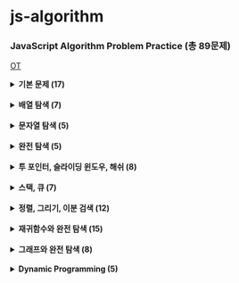 # js-algorithm

### JavaScript Algorithm Problem Practice (총 89문제)

[OT](https://github.com/ding-co/js-algorithm/blob/main/OT.md)

<details>
  <summary> <strong> 기본 문제 (17) </strong> </summary>

> - [x] [세 수 중 최솟값](https://github.com/ding-co/js-algorithm/blob/main/Section1/pb01.md)
> - [x] [삼각형 판별](https://github.com/ding-co/js-algorithm/blob/main/Section1/pb02.md)
> - [x] [연필 개수](https://github.com/ding-co/js-algorithm/blob/main/Section1/pb03.md)
> - [x] [1부터 N까지의 합](https://github.com/ding-co/js-algorithm/blob/main/Section1/pb04.md)
> - [x] [최솟값 구하기](https://github.com/ding-co/js-algorithm/blob/main/Section1/pb05.md)
> - [x] [보충 - 내장함수로 최솟값, 최댓값 구하기](https://github.com/ding-co/js-algorithm/blob/main/Section1/pb05-alpha.md)
> - [x] [홀수](https://github.com/ding-co/js-algorithm/blob/main/Section1/pb06.md)
> - [x] [10부제](https://github.com/ding-co/js-algorithm/blob/main/Section1/pb07.md)
> - [x] [추가영상 - forEach, map, filter, reduce 메서드 작동원리](https://github.com/ding-co/js-algorithm/blob/main/Section1/method-additional.md)
> - [x] [일곱난쟁이](https://github.com/ding-co/js-algorithm/blob/main/Section1/pb08.md)
> - [x] [A를 #으로](https://github.com/ding-co/js-algorithm/blob/main/Section1/pb09.md)
> - [x] [문자 찾기](https://github.com/ding-co/js-algorithm/blob/main/Section1/pb10.md)
> - [x] [대문자 찾기](https://github.com/ding-co/js-algorithm/blob/main/Section1/pb11.md)
> - [x] [대문자로 통일](https://github.com/ding-co/js-algorithm/blob/main/Section1/pb12.md)
> - [x] [대소문자 변환](https://github.com/ding-co/js-algorithm/blob/main/Section1/pb13.md)
> - [x] [가장 긴 문자열](https://github.com/ding-co/js-algorithm/blob/main/Section1/pb14.md)
> - [x] [가운데 문자 출력](https://github.com/ding-co/js-algorithm/blob/main/Section1/pb15.md)
> - [x] [중복 문자 제거](https://github.com/ding-co/js-algorithm/blob/main/Section1/pb16.md)
> - [x] [중복 단어 제거](https://github.com/ding-co/js-algorithm/blob/main/Section1/pb17.md)

</details>

<br/>

<details>
  <summary> <strong> 배열 탐색 (7) </strong> </summary>

> - [x] [큰 수 출력](https://github.com/ding-co/js-algorithm/blob/main/Section2/pb01.md)
> - [x] [보이는 학생](https://github.com/ding-co/js-algorithm/blob/main/Section2/pb02.md)
> - [x] [가위바위보](https://github.com/ding-co/js-algorithm/blob/main/Section2/pb03.md)
> - [x] [점수 계산](https://github.com/ding-co/js-algorithm/blob/main/Section2/pb04.md)
> - [x] [등수 구하기](https://github.com/ding-co/js-algorithm/blob/main/Section2/pb05.md)
> - [x] [격자판 최대 합](https://github.com/ding-co/js-algorithm/blob/main/Section2/pb06.md)
> - [x] [봉우리](https://github.com/ding-co/js-algorithm/blob/main/Section2/pb07.md)

</details>

<br/>

<details>
  <summary> <strong> 문자열 탐색 (5) </strong> </summary>

> - [x] [회문 문자열](https://github.com/ding-co/js-algorithm/blob/main/Section3/pb01.md)
> - [x] [유효한 팰린드롬](https://github.com/ding-co/js-algorithm/blob/main/Section3/pb02.md)
> - [x] [숫자만 추출](https://github.com/ding-co/js-algorithm/blob/main/Section3/pb03.md)
> - [x] [가장 짧은 문자 거리](https://github.com/ding-co/js-algorithm/blob/main/Section3/pb04.md)
> - [x] [문자열 압축](https://github.com/ding-co/js-algorithm/blob/main/Section3/pb05.md)

</details>

<br/>

<details>
  <summary> <strong> 완전 탐색 (5) </strong> </summary>

> - [x] [자리수의 합](https://github.com/ding-co/js-algorithm/blob/main/Section4/pb01.md)
> - [x] [뒤집은 소수](https://github.com/ding-co/js-algorithm/blob/main/Section4/pb02.md)
> - [x] [멘토링](https://github.com/ding-co/js-algorithm/blob/main/Section4/pb03.md)
> - [x] [졸업 선물](https://github.com/ding-co/js-algorithm/blob/main/Section4/pb04.md)
> - [x] [K번째 큰수](https://github.com/ding-co/js-algorithm/blob/main/Section4/pb05.md)

</details>

<br/>

<details>
  <summary> <strong> 투 포인터, 슬라이딩 윈도우, 해쉬 (8) </strong> </summary>

> - [x] [두 배열 합치기](https://github.com/ding-co/js-algorithm/blob/main/Section5/pb01.md)
> - [x] [공통 원소 구하기](https://github.com/ding-co/js-algorithm/blob/main/Section5/pb02.md)
> - [x] [연속 부분 수열1](https://github.com/ding-co/js-algorithm/blob/main/Section5/pb03.md)
> - [x] [연속 부분 수열2](https://github.com/ding-co/js-algorithm/blob/main/Section5/pb04.md)
> - [x] [최대 매출](https://github.com/ding-co/js-algorithm/blob/main/Section5/pb05.md)
> - [x] [학급 회장](https://github.com/ding-co/js-algorithm/blob/main/Section5/pb06.md)
> - [x] [아나그램](https://github.com/ding-co/js-algorithm/blob/main/Section5/pb07.md)
> - [x] [모든 아나그램 찾기](https://github.com/ding-co/js-algorithm/blob/main/Section5/pb08.md)

</details>

<br/>

<details>
  <summary> <strong> 스택, 큐 (7) </strong> </summary>

> - [x] [올바른 괄호](https://github.com/ding-co/js-algorithm/blob/main/Section6/pb01.md)
> - [x] [괄호 문자 제거](https://github.com/ding-co/js-algorithm/blob/main/Section6/pb02.md)
> - [x] [크레인 인형뽑기](https://github.com/ding-co/js-algorithm/blob/main/Section6/pb03.md)
> - [x] [후위식 연산](https://github.com/ding-co/js-algorithm/blob/main/Section6/pb04.md)
> - [x] [쇠막대기](https://github.com/ding-co/js-algorithm/blob/main/Section6/pb05.md)
> - [x] [공주 구하기](https://github.com/ding-co/js-algorithm/blob/main/Section6/pb06.md)
> - [x] [교육과정 설계](https://github.com/ding-co/js-algorithm/blob/main/Section6/pb07.md)

</details>

<br/>

<details>
  <summary> <strong> 정렬, 그리기, 이분 검색 (12) </strong> </summary>

> - [x] [선택 정렬](https://github.com/ding-co/js-algorithm/blob/main/Section7/pb01.md)
> - [x] [버블 정렬](https://github.com/ding-co/js-algorithm/blob/main/Section7/pb02.md)
> - [x] [Special Sort](https://github.com/ding-co/js-algorithm/blob/main/Section7/pb03.md)
> - [x] [삽입 정렬](https://github.com/ding-co/js-algorithm/blob/main/Section7/pb04.md)
> - [x] [LRU](https://github.com/ding-co/js-algorithm/blob/main/Section7/pb05.md)
> - [ ] [장난꾸러기 현수](https://github.com/ding-co/js-algorithm/blob/main/Section7/pb06.md)
> - [x] [좌표 정렬](https://github.com/ding-co/js-algorithm/blob/main/Section7/pb07.md)
> - [x] [회의실 배정](https://github.com/ding-co/js-algorithm/blob/main/Section7/pb08.md)
> - [ ] [결혼식](https://github.com/ding-co/js-algorithm/blob/main/Section7/pb09.md)
> - [ ] [이분 검색](https://github.com/ding-co/js-algorithm/blob/main/Section7/pb010.md)
> - [ ] [뮤직비디오](https://github.com/ding-co/js-algorithm/blob/main/Section7/pb011.md)
> - [ ] [마구간 정하기](https://github.com/ding-co/js-algorithm/blob/main/Section7/pb012.md)

</details>

<br/>

<details>
  <summary> <strong> 재귀함수와 완전 탐색 (15) </strong> </summary>

> - [ ] [재귀함수와 스택 프레임](https://github.com/ding-co/js-algorithm/blob/main/Section8/pb01.md)
> - [ ] [이진수 출력](https://github.com/ding-co/js-algorithm/blob/main/Section8/pb02.md)
> - [ ] [이진 트리 순회](https://github.com/ding-co/js-algorithm/blob/main/Section8/pb03.md)
> - [ ] [부분집합 구하기](https://github.com/ding-co/js-algorithm/blob/main/Section8/pb04.md)
> - [ ] [합이 같은 부분집합](https://github.com/ding-co/js-algorithm/blob/main/Section8/pb05.md)
> - [ ] [바둑이 승차](https://github.com/ding-co/js-algorithm/blob/main/Section8/pb06.md)
> - [ ] [최대 점수 구하기](https://github.com/ding-co/js-algorithm/blob/main/Section8/pb07.md)
> - [ ] [중복 순열](https://github.com/ding-co/js-algorithm/blob/main/Section8/pb08.md)
> - [ ] [동전 교환](https://github.com/ding-co/js-algorithm/blob/main/Section8/pb09.md)
> - [ ] [순열 구하기](https://github.com/ding-co/js-algorithm/blob/main/Section8/pb010.md)
> - [ ] [팩토리얼](https://github.com/ding-co/js-algorithm/blob/main/Section8/pb011.md)
> - [ ] [조합수](https://github.com/ding-co/js-algorithm/blob/main/Section8/pb012.md)
> - [ ] [수열 추측하기](https://github.com/ding-co/js-algorithm/blob/main/Section8/pb013.md)
> - [ ] [조합 구하기](https://github.com/ding-co/js-algorithm/blob/main/Section8/pb014.md)
> - [ ] [수들의 조합](https://github.com/ding-co/js-algorithm/blob/main/Section8/pb015.md)

</details>

<br/>

<details>
  <summary> <strong> 그래프와 완전 탐색 (8) </strong> </summary>

> - [ ] [그래프와 인접행렬](https://github.com/ding-co/js-algorithm/blob/main/Section9/pb01.md)
> - [ ] [경로 탐색1](https://github.com/ding-co/js-algorithm/blob/main/Section9/pb02.md)
> - [ ] [경로 탐색2](https://github.com/ding-co/js-algorithm/blob/main/Section9/pb03.md)
> - [ ] [미로 탐색](https://github.com/ding-co/js-algorithm/blob/main/Section9/pb04.md)
> - [ ] [이진 트리 탐색](https://github.com/ding-co/js-algorithm/blob/main/Section9/pb05.md)
> - [ ] [송아지 찾기](https://github.com/ding-co/js-algorithm/blob/main/Section9/pb06.md)
> - [ ] [섬 나라 아일랜드1](https://github.com/ding-co/js-algorithm/blob/main/Section9/pb07-1.md)
> - [ ] [섬 나라 아일랜드2](https://github.com/ding-co/js-algorithm/blob/main/Section9/pb07-2.md)

</details>

<br/>

<details>
  <summary> <strong> Dynamic Programming (5) </strong> </summary>

> - [ ] [계단 오르기](https://github.com/ding-co/js-algorithm/blob/main/Section10/pb01.md)
> - [ ] [돌다리 건너기](https://github.com/ding-co/js-algorithm/blob/main/Section10/pb02.md)
> - [ ] [최대 부분 증가 수열](https://github.com/ding-co/js-algorithm/blob/main/Section10/pb03.md)
> - [ ] [동전 교환](https://github.com/ding-co/js-algorithm/blob/main/Section10/pb04.md)
> - [ ] [최대 점수 구하기](https://github.com/ding-co/js-algorithm/blob/main/Section10/pb05.md)

</details>
